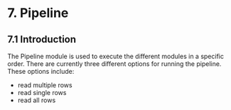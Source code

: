 # 7. Pipeline

## 7.1 Introduction

The Pipeline module is used to execute the different modules in a specific order.
There are currently three different options for running the pipeline.  
These options include:
* read multiple rows
* read single rows
* read all rows

